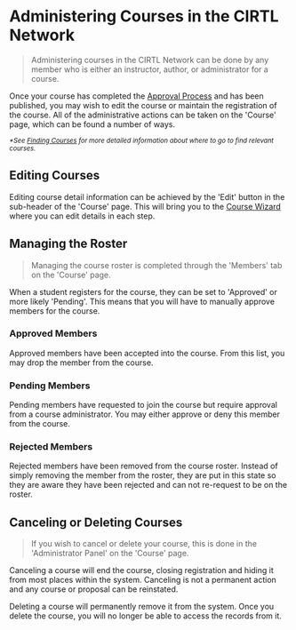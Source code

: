 # Administering Courses in the CIRTL Network

> Administering courses in the CIRTL Network can be done by any member who is either an instructor, author, or administrator for a course.

Once your course has completed the [Approval Process](creating_courses.html#approval-process) and has been published, you may wish to edit the course or maintain the registration of the course. All of the administrative actions can be taken on the 'Course' page, which can be found a number of ways.

<small>_*See [Finding Courses](finding_courses.html) for more detailed information about where to go to find relevant courses._</small>

## Editing Courses
Editing course detail information can be achieved by the 'Edit' button in the sub-header of the 'Course' page. This will bring you to the [Course Wizard](creating_courses.html#course-wizard) where you can edit details in each step.

## Managing the Roster
> Managing the course roster is completed through the 'Members' tab on the 'Course' page.


When a student registers for the course, they can be set to 'Approved' or more likely 'Pending'. This means that you will have to manually approve members for the course.


### Approved Members
Approved members have been accepted into the course. From this list, you may drop the member from the course.

### Pending Members
Pending members have requested to join the course but require approval from a course administrator. You may either approve or deny this member from the course.

### Rejected Members
Rejected members have been removed from the course roster. Instead of simply removing the member from the roster, they are put in this state so they are aware they have been rejected and can not re-request to be on the roster.

## Canceling or Deleting Courses
> If you wish to cancel or delete your course, this is done in the 'Administrator Panel' on the 'Course' page.

Canceling a course will end the course, closing registration and hiding it from most places within the system. Canceling is not a permanent action and any course or proposal can be reinstated.

Deleting a course will permanently remove it from the system. Once you delete the course, you will no longer be able to access the records from it.